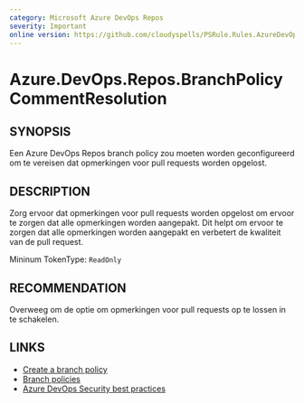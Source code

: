 ```yaml
---
category: Microsoft Azure DevOps Repos
severity: Important
online version: https://github.com/cloudyspells/PSRule.Rules.AzureDevOps/blob/main/src/PSRule.Rules.AzureDevOps/nl/Azure.DevOps.Repos.BranchPolicyCommentResolution.md
---
```


# Azure.DevOps.Repos.BranchPolicyCommentResolution

## SYNOPSIS

Een Azure DevOps Repos branch policy zou moeten worden geconfigureerd om te
vereisen dat opmerkingen voor pull requests worden opgelost.

## DESCRIPTION

Zorg ervoor dat opmerkingen voor pull requests worden opgelost om ervoor te
zorgen dat alle opmerkingen worden aangepakt. Dit helpt om ervoor te zorgen 
dat alle opmerkingen worden aangepakt en verbetert de kwaliteit van de pull
request.

Mininum TokenType: `ReadOnly`

## RECOMMENDATION

Overweeg om de optie om opmerkingen voor pull requests op te lossen in te
schakelen.

## LINKS

- [Create a branch policy](https://docs.microsoft.com/nl-nl/azure/devops/repos/git/branch-policies?view=azure-devops)
- [Branch policies](https://docs.microsoft.com/nl-nl/azure/devops/repos/git/branch-policies-overview?view=azure-devops)
- [Azure DevOps Security best practices](https://docs.microsoft.com/nl-nl/azure/devops/user-guide/security-best-practices?view=azure-devops#repositories-and-branches)
